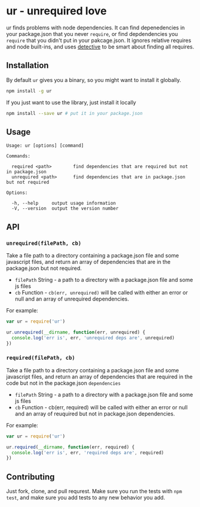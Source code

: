 # ur - unrequired love

ur finds problems with node dependencies. It can find depenedencies in your
package.json that you never `require`, or find depdendencies you `require`
that you didn't put in your pakcage.json. It ignores relative requires and node built-ins, and uses [detective](https://github.com/substack/node-detective) to be smart about finding all requires.

## Installation
By default `ur` gives you a binary, so you might want to install it globally.

```bash
npm install -g ur
```

If you just want to use the library, just install it locally

```bash
npm install --save ur # put it in your package.json
```

## Usage

    Usage: ur [options] [command]

    Commands:

      required <path>        find dependencies that are required but not in package.json
      unrequired <path>      find dependencies that are in package.json but not required

    Options:

      -h, --help     output usage information
      -V, --version  output the version number


## API

### `unrequired(filePath, cb)`

Take a file path to a directory containing a package.json file and some
javascript files, and return an array of dependencies that are in the
package.json but not required.

* `filePath` String - a path to a directory with a package.json file and
  some js files
* `cb` Function - `cb(err, unrequired)` will be called with either an error
  or null and an array of unrequired dependencies.

For example:

```JavaScript
var ur = require('ur')

ur.unrequired(__dirname, function(err, unrequired) {
  console.log('err is', err, 'unrequired deps are', unrequired)
})
```

### `required(filePath, cb)`

Take a file path to a directory containing a package.json file and some
javascript files, and return an array of dependencies that are required in
the code but not in the package.json `dependencies`

* `filePath` String - a path to a directory with a package.json file and
  some js files
* `cb` Function - cb(err, required) will be called with either an error
 or null and an array of reuquired but not in package.json dependencies.

For example:

```JavaScript
var ur = require('ur')

ur.required(__dirname, function(err, required) {
  console.log('err is', err, 'required deps are', required)
})
```


## Contributing

Just fork, clone, and pull requrest. Make sure you run the tests with
`npm test`, and make sure you add tests to any new behavior you add.

